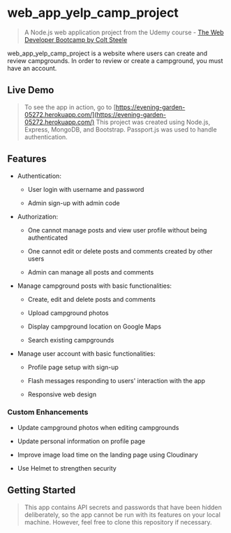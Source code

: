 # web_app_yelp_camp_project

> A Node.js web application project from the Udemy course - [The Web Developer Bootcamp by Colt Steele](https://www.udemy.com/the-web-developer-bootcamp/)

web_app_yelp_camp_project is a website where users can create and review campgrounds. In order to review or create a campground, you must have an account.

## Live Demo
>To see the app in action, go to [https://evening-garden-05272.herokuapp.com/](https://evening-garden-05272.herokuapp.com/)
>This project was created using Node.js, Express, MongoDB, and Bootstrap. Passport.js was used to handle authentication.

## Features

* Authentication:
  
  * User login with username and password

  * Admin sign-up with admin code

* Authorization:

  * One cannot manage posts and view user profile without being authenticated

  * One cannot edit or delete posts and comments created by other users

  * Admin can manage all posts and comments

* Manage campground posts with basic functionalities:

  * Create, edit and delete posts and comments

  * Upload campground photos

  * Display campground location on Google Maps
  
  * Search existing campgrounds

* Manage user account with basic functionalities:
  * Profile page setup with sign-up

  * Flash messages responding to users' interaction with the app

  * Responsive web design

### Custom Enhancements

* Update campground photos when editing campgrounds

* Update personal information on profile page

* Improve image load time on the landing page using Cloudinary

* Use Helmet to strengthen security
 
## Getting Started

> This app contains API secrets and passwords that have been hidden deliberately, so the app cannot be run with its features on your local machine. However, feel free to clone this repository if necessary.
